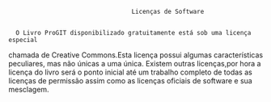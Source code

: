                                      Licenças de Software

     
      O Livro ProGIT disponibilizado gratuitamente está sob uma licença especial
 chamada de Creative Commons.Esta licença possui algumas características 
peculiares, mas não únicas a uma única. Existem outras licenças,por hora a
 licença do livro será o ponto inicial até um trabalho completo de todas as 
licenças de permissão assim como as licenças oficiais de software e sua
 mesclagem. 
